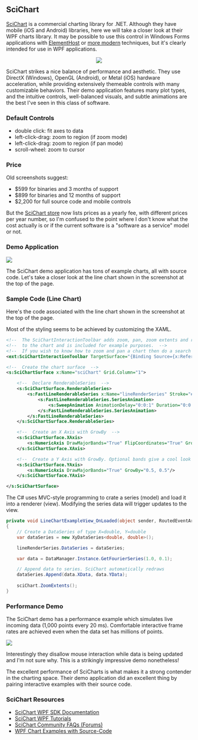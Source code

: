 ## SciChart

[SciChart](https://www.scichart.com) is a commercial charting library for .NET. Although they have mobile (iOS and Android) libraries, here we will take a closer look at their WPF charts library. It may be possible to use this control in Windows Forms applications with [ElementHost](https://docs.microsoft.com/en-us/previous-versions/dotnet/netframework-3.5/ms754008(v=vs.90)) or [more modern](https://docs.microsoft.com/en-us/dotnet/framework/wpf/advanced/walkthrough-hosting-a-wpf-composite-control-in-windows-forms) techniques, but it's clearly intended for use in WPF applications.

<div align="center">

![](graphics/scichart-demo.gif)

</div>

SciChart strikes a nice balance of performance and aesthetic. They use DirectX (Windows), OpenGL (Android), or Metal (iOS) hardware acceleration, while providing extensively themeable controls with many customizable behaviors. Their demo application features many plot types, and the intuitive controls, well-balanced visuals, and subtle animations are the best I've seen in this class of software.

### Default Controls
* double click: fit axes to data
* left-click-drag: zoom to region (if zoom mode)
* left-click-drag: zoom to region (if pan mode)
* scroll-wheel: zoom to cursor

### Price
Old screenshots suggest:
* $599 for binaries and 3 months of support
* $899 for binaries and 12 months of support
* $2,200 for full source code and mobile controls

But the [SciChart store](https://store.scichart.com/) now lists prices as a yearly fee, with different prices per year number, so I'm confused to the point where I don't know what the cost actually is or if the current software is a "software as a service" model or not.

### Demo Application

![](graphics/scichart-demos.jpg)

The SciChart demo application has tons of example charts, all with source code. Let's take a closer look at the line chart shown in the screenshot at the top of the page.

### Sample Code (Line Chart)

Here's the code associated with the line chart shown in the screenshot at the top of the page.

Most of the styling seems to be achieved by customizing the XAML.

```xml
<!--  The SciChartInteractionToolbar adds zoom, pan, zoom extents and rotate functionality  -->
<!--  to the chart and is included for example purposes.  -->
<!--  If you wish to know how to zoom and pan a chart then do a search for Zoom Pan in the Examples suite!  -->
<ext:SciChartInteractionToolbar TargetSurface="{Binding Source={x:Reference Name=sciChart}}"/>

<!--  Create the chart surface  -->
<s:SciChartSurface x:Name="sciChart" Grid.Column="1">

    <!--  Declare RenderableSeries  -->
    <s:SciChartSurface.RenderableSeries>
        <s:FastLineRenderableSeries x:Name="lineRenderSeries" Stroke="#FF99EE99" StrokeThickness="2">
            <s:FastLineRenderableSeries.SeriesAnimation>
                <s:SweepAnimation AnimationDelay="0:0:1" Duration="0:0:5"/>
            </s:FastLineRenderableSeries.SeriesAnimation>
        </s:FastLineRenderableSeries>
    </s:SciChartSurface.RenderableSeries>

    <!--  Create an X Axis with GrowBy  -->
    <s:SciChartSurface.XAxis>
        <s:NumericAxis DrawMajorBands="True" FlipCoordinates="True" GrowBy="0.1, 0.1"/>
    </s:SciChartSurface.XAxis>

    <!--  Create a Y Axis with GrowBy. Optional bands give a cool look and feel for minimal performance impact  -->
    <s:SciChartSurface.YAxis>
        <s:NumericAxis DrawMajorBands="True" GrowBy="0.5, 0.5"/>
    </s:SciChartSurface.YAxis>

</s:SciChartSurface>
```

The C# uses MVC-style programming to crate a series (model) and load it into a renderer (view). Modifying the series data will trigger updates to the view.

```cs
private void LineChartExampleView_OnLoaded(object sender, RoutedEventArgs e)
{            
    // Create a DataSeries of type X=double, Y=double
    var dataSeries = new XyDataSeries<double, double>();

    lineRenderSeries.DataSeries = dataSeries;

    var data = DataManager.Instance.GetFourierSeries(1.0, 0.1);

    // Append data to series. SciChart automatically redraws
    dataSeries.Append(data.XData, data.YData);
    
    sciChart.ZoomExtents();
}
```

### Performance Demo

The SciChart demo has a performance example which simulates live incoming data (1,000 points every 20 ms). Comfortable interactive frame rates are achieved even when the data set has millions of points.

![](graphics/scichart-performance.gif) 

Interestingly they disallow mouse interaction while data is being updated and I'm not sure why. This is a strikingly impressive demo nonetheless!

The excellent performance of SciCharts is what makes it a strong contender in the charting space. Their demo application did an excellent thing by pairing interactive examples with their source code.

<!--
**I'm not a fan of the setup:** I was immediately disappointed I couldn't assess SciChart's capabilities by simply running a demo on my machine. Don't get me wrong - they do have a demo application - but it only comes bundled with the whole SciChart distribution. Worse, you can't even download it without creating an account (which I anticipate will put junk mail in my inbox). Worse still, you can't simply run a demo application after downloading the huge 200MB zip, you have to _install_ the SciChart application on your machine first. The installer requires you give it administrative privileges to run, and when it launches it obnoxiously occupies the full screen with a self-promoting advertisement. After installation, the demo program pops up, and I noticed "allow usage stats feedback to our surface" was enabled by default, hidden behind a settings screen. I could deselect it, but who knows what data was already sent before I could reach that menu. I'm not actually worried about my privacy here - I'll bet that is intended to control data transfer related to user feedback buttons in the app and it is probably described in the huge legal agreement I "read" when I installed the demo - but pulling a quick move like that didn't instill me with confidence that this group has my best interests in mind.

### Why to Favor SciChart Over Open-Source Options

I found SciChart's [Comparison of SciChart vs. Open Source Chart Controls](https://www.scichart.com/comparison-of-scichart-vs-open-source-chart-controls/) very interesting! As a developer of an open source chart control myself, I read their compelling article and summarized it like this:

**1. OSS projects have lots of issues.** This point is stated literally, calling out [OxyPlot](https://github.com/oxyplot/oxyplot/issues), [LiveCharts](https://github.com/Live-Charts/Live-Charts/issues), [MPAndroidChart](https://github.com/PhilJay/MPAndroidChart/issues), and [Microsoft Charts](https://github.com/danielgindi/Charts/issues) for having many open issues on GitHub. SciChart states it has thousands of _resolved_ issues, but can't provide a link to their issues page because their GitHub repository is not public.

**2. Use a simple library.** A hard to learn or hard to adapt "free" library will cost you by absorbing unnecessarily-large amounts of developer time, and possibly even delay shipment of your software product. There's something to be said for a choosing a library with a simple API, examples, documentation, tutorials, etc., because they save you time (and therefore money). There's an excellent case made here that a difficult-to-use library will set you back in time and money, so be sure to factor-in ease of adoption and integration when choosing which library is the best tool for the job.

**3. Many open-source projects become abandoned.** This is very true, and SciChart drives the point home by showing the commit history graphs of popular OSS charting libraries. One could argue that a stable libraries will taper-down their commits as they mature, but the four they list (OxyPlot, MPAndroidChart, LiveCharts, and Microsoft Charts) are indeed dead or dying projects.

**4. SciChart has lots of features.** They present a table where they compare SciChart's features to those of the popular open-source libraries. They make the point that many of the open-source options have limited capabilities, documentation, and support.

**5. Flexibility.** This point seems to be a bit nuanced but they point to some niche features of SciChart (they call "deep features") and argue that they can make it easier if your needs become more complex in the future. 

I can't help but comment on this one. SciChart argues their _extensibility_ is useful, as it can be adapted to accomplish obscure tasks. This is true, however one could also argue open-source software is _flexible_ in that its code can be modified as needed to accomplish obscure tasks. In fairness this is only true if the source code is well-written, easy to understand, and well-maintained, and open-source projects are the wild west of coding styles so you never know what you're going to get.

**6. Performance.** SciChart uses hardware acceleration (DirectX, OpenGL, and Metal) to produce some of the fastest charts in the world.

-->

### SciChart Resources
* [SciChart WPF SDK Documentation](https://www.scichart.com/documentation/win/current/SciChart_WPF_SDK_User_Manual.html)
* [SciChart WPF Tutorials](https://www.scichart.com/documentation/v5.x/Tutorial%2001%20-%20Referencing%20SciChart%20DLLs.html)
* [SciChart Community FAQs (Forums)](www.scichart.com/questions)
* [WPF Chart Examples with Source-Code](www.scichart.com/wpf-chart-examples)
